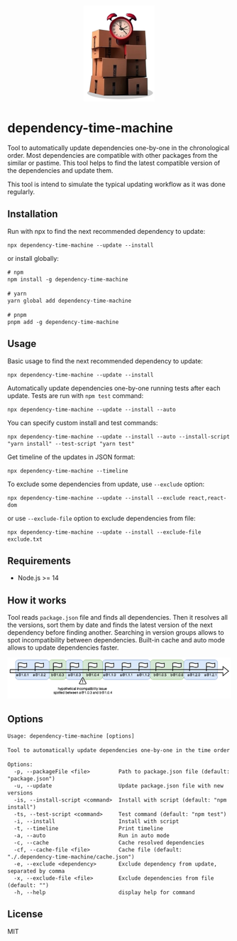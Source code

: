 <div style="text-align: center">
    <img width="160" height="216" src="img/clocks.png" alt="Clocks">
</div>

# dependency-time-machine

Tool to automatically update dependencies one-by-one in the chronological order. Most dependencies are compatible with other packages
from the similar or pastime. This tool helps to find the latest compatible version of the dependencies and update them.

This tool is intend to simulate the typical updating workflow as it was done regularly.

## Installation
Run with npx to find the next recommended dependency to update:
```shell
npx dependency-time-machine --update --install
```

or install globally:
```shell
# npm
npm install -g dependency-time-machine

# yarn
yarn global add dependency-time-machine

# pnpm
pnpm add -g dependency-time-machine
```

## Usage
Basic usage to find the next recommended dependency to update:
```shell
npx dependency-time-machine --update --install
```

Automatically update dependencies one-by-one running tests after each update. Tests are run with `npm test` command:
```shell
npx dependency-time-machine --update --install --auto
```

You can specify custom install and test commands:
```shell
npx dependency-time-machine --update --install --auto --install-script "yarn install" --test-script "yarn test"
```

Get timeline of the updates in JSON format:
```shell
npx dependency-time-machine --timeline
```

To exclude some dependencies from update, use `--exclude` option:
```shell
npx dependency-time-machine --update --install --exclude react,react-dom
```

or use `--exclude-file` option to exclude dependencies from file:
```shell
npx dependency-time-machine --update --install --exclude-file exclude.txt
```

## Requirements
- Node.js >= 14

## How it works
Tool reads `package.json` file and finds all dependencies. Then it resolves all the versions, sort them by date and
finds the latest version of the next dependency before finding another. Searching in version groups allows to spot
incompatibility between dependencies. Built-in cache and auto mode allows to update dependencies faster.

<div style="text-align: center">
    <img src="img/diagram.png" alt="Diagram">
</div>

## Options
```shell
Usage: dependency-time-machine [options]

Tool to automatically update dependencies one-by-one in the time order

Options:
  -p, --packageFile <file>         Path to package.json file (default: "package.json")
  -u, --update                     Update package.json file with new versions
  -is, --install-script <command>  Install with script (default: "npm install")
  -ts, --test-script <command>     Test command (default: "npm test")
  -i, --install                    Install with script
  -t, --timeline                   Print timeline
  -a, --auto                       Run in auto mode
  -c, --cache                      Cache resolved dependencies
  -cf, --cache-file <file>         Cache file (default: "./.dependency-time-machine/cache.json")
  -e, --exclude <dependency>       Exclude dependency from update, separated by comma
  -x, --exclude-file <file>        Exclude dependencies from file (default: "")
  -h, --help                       display help for command
```

## License
MIT